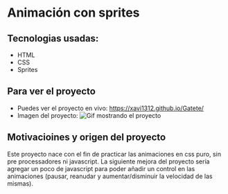 # Animación con sprites

## Tecnologias usadas:

- HTML
- CSS
- Sprites

## Para ver el proyecto

- Puedes ver el proyecto en vivo: https://xavi1312.github.io/Gatete/
- Imagen del proyecto:
  ![Gif mostrando el proyecto](https://repository-images.githubusercontent.com/165864520/94b40480-99d9-11ea-9e0e-4f76948dc2f9)

## Motivacioines y origen del proyecto

Este proyecto nace con el fin de practicar las animaciones en css puro, sin pre processadores ni javascript.
La siguiente mejora del proyecto sería agregar un poco de javascript para poder añadir un control en las animaciones (pausar, reanudar y aumentar/disminuir la velocidad de las mismas).
